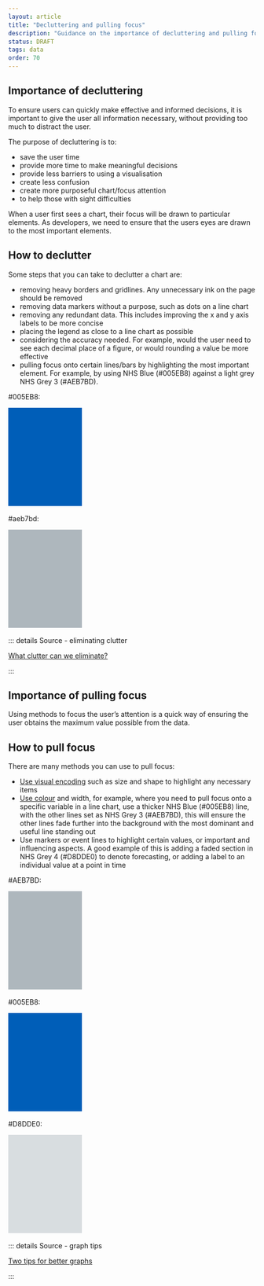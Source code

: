 ```yaml
---
layout: article
title: "Decluttering and pulling focus"
description: "Guidance on the importance of decluttering and pulling focus for data visualisation"
status: DRAFT
tags: data
order: 70
---
```

## Importance of decluttering  
  
To ensure users can quickly make effective and informed decisions, it is important to give the user all information necessary, without providing too much to distract the user.  
  
The purpose of decluttering is to:

- save the user time
- provide more time to make meaningful decisions
- provide less barriers to using a visualisation
- create less confusion
- create more purposeful chart/focus attention
- to help those with sight difficulties  
  
When a user first sees a chart, their focus will be drawn to particular elements. As developers, we need to ensure that the users eyes are drawn to the most important elements.  
  
## How to declutter  
  
Some steps that you can take to declutter a chart are:

- removing heavy borders and gridlines. Any unnecessary ink on the page should be removed
- removing data markers without a purpose, such as dots on a line chart
- removing any redundant data. This includes improving the x and y axis labels to be more concise
- placing the legend as close to a line chart as possible
- considering the accuracy needed. For example, would the user need to see each decimal place of a figure, or would rounding a value be more effective
- pulling focus onto certain lines/bars by highlighting the most important element. For example, by using NHS Blue (#005EB8) against a light grey NHS Grey 3 (#AEB7BD).  

#005EB8:  

![Rectangle of block colour in the shade #005EB8 NHS Blue, strong blue](hex-nhs-blue.png)  

#aeb7bd:  

![Rectangle of block colour in the shade #AEB7BD NHS Grey 3, grayish blue](hex-nhs-grey-3.png)  
  
::: details Source - eliminating clutter

[What clutter can we eliminate?][declutter 1]

:::  
  
## Importance of pulling focus  
  
Using methods to focus the user’s attention is a quick way of ensuring the user obtains the maximum value possible from the data.  
  
## How to pull focus  
  
There are many methods you can use to pull focus:

- [Use visual encoding](../encoding/viz-encoding/) such as size and shape to highlight any necessary items
- [Use colour](../colour/) and width, for example, where you need to pull focus onto a specific variable in a line chart, use a thicker NHS Blue (#005EB8) line, with the other lines set as NHS Grey 3 (#AEB7BD), this will ensure the other lines fade further into the background with the most dominant and useful line standing out
- Use markers or event lines to highlight certain values, or important and influencing aspects. A good example of this is adding a faded section in NHS Grey 4 (#D8DDE0) to denote forecasting, or adding a label to an individual value at a point in time  

#AEB7BD:  

![Rectangle of block colour in the shade #AEB7BD NHS Grey 3, grayish blue](hex-nhs-grey-3.png)  

#005EB8:  

![Rectangle of block colour in the shade #005EB8 NHS Blue, strong blue](hex-nhs-blue.png)  

#D8DDE0:  

![Rectangle of block colour in the shade #D8DDE0 NHS Grey 4, light grayish blue](hex-nhs-grey-4.png)  
  
::: details Source - graph tips

[Two tips for better graphs][declutter 2]

:::  
  
[declutter 1]: https://www.storytellingwithdata.com/blog/what-clutter-can-we-eliminate
[declutter 2]: https://www.storytellingwithdata.com/blog/two-tips-for-better-graphs